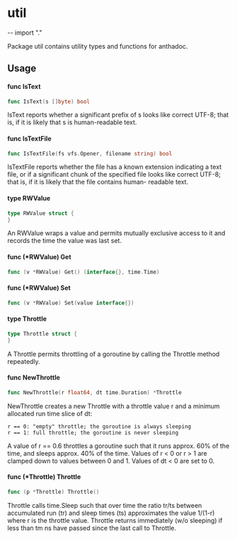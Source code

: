 # util
--
    import "."

Package util contains utility types and functions for anthadoc.

## Usage

#### func  IsText

```go
func IsText(s []byte) bool
```
IsText reports whether a significant prefix of s looks like correct UTF-8; that
is, if it is likely that s is human-readable text.

#### func  IsTextFile

```go
func IsTextFile(fs vfs.Opener, filename string) bool
```
IsTextFile reports whether the file has a known extension indicating a text
file, or if a significant chunk of the specified file looks like correct UTF-8;
that is, if it is likely that the file contains human- readable text.

#### type RWValue

```go
type RWValue struct {
}
```

An RWValue wraps a value and permits mutually exclusive access to it and records
the time the value was last set.

#### func (*RWValue) Get

```go
func (v *RWValue) Get() (interface{}, time.Time)
```

#### func (*RWValue) Set

```go
func (v *RWValue) Set(value interface{})
```

#### type Throttle

```go
type Throttle struct {
}
```

A Throttle permits throttling of a goroutine by calling the Throttle method
repeatedly.

#### func  NewThrottle

```go
func NewThrottle(r float64, dt time.Duration) *Throttle
```
NewThrottle creates a new Throttle with a throttle value r and a minimum
allocated run time slice of dt:

    r == 0: "empty" throttle; the goroutine is always sleeping
    r == 1: full throttle; the goroutine is never sleeping

A value of r == 0.6 throttles a goroutine such that it runs approx. 60% of the
time, and sleeps approx. 40% of the time. Values of r < 0 or r > 1 are clamped
down to values between 0 and 1. Values of dt < 0 are set to 0.

#### func (*Throttle) Throttle

```go
func (p *Throttle) Throttle()
```
Throttle calls time.Sleep such that over time the ratio tr/ts between
accumulated run (tr) and sleep times (ts) approximates the value 1/(1-r) where r
is the throttle value. Throttle returns immediately (w/o sleeping) if less than
tm ns have passed since the last call to Throttle.

